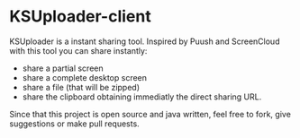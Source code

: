 # KSUploader-client
KSUploader is a instant sharing tool. Inspired by Puush and ScreenCloud with this tool you can share instantly:
* share a partial screen
* share a complete desktop screen
* share a file (that will be zipped)
* share the clipboard
obtaining immediatly the direct sharing URL.

Since that this project is open source and java written, feel free to fork, give suggestions or make pull requests.